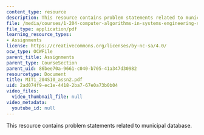 ```yaml
---
content_type: resource
description: This resource contains problem statements related to municipal database.
file: /media/courses/1-204-computer-algorithms-in-systems-engineering-spring-2010/2ad074f9ec1e44182ba767e0a73b0b04_MIT1_204S10_assn2.pdf
file_type: application/pdf
learning_resource_types:
- Assignments
license: https://creativecommons.org/licenses/by-nc-sa/4.0/
ocw_type: OCWFile
parent_title: Assignments
parent_type: CourseSection
parent_uid: 86bee70a-9661-c040-b705-41a347d30982
resourcetype: Document
title: MIT1_204S10_assn2.pdf
uid: 2ad074f9-ec1e-4418-2ba7-67e0a73b0b04
video_files:
  video_thumbnail_file: null
video_metadata:
  youtube_id: null
---
```

This resource contains problem statements related to municipal database.